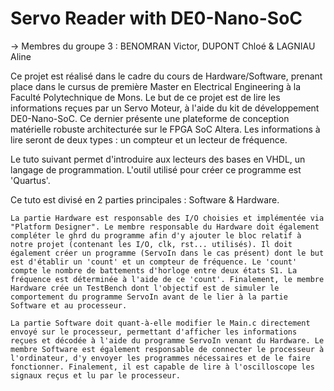 # Servo Reader with DE0-Nano-SoC

-> Membres du groupe 3 : BENOMRAN Victor, DUPONT Chloé & LAGNIAU Aline

Ce projet est réalisé dans le cadre du cours de Hardware/Software, prenant place dans le cursus de première Master en Electrical Engineering à la Faculté Polytechnique de Mons. Le but de ce projet est de lire les informations reçues par un Servo Moteur, à l'aide du kit de développement DE0-Nano-SoC. Ce dernier présente une plateforme de conception matérielle robuste architecturée sur le FPGA SoC Altera. Les informations à lire seront de deux types : un compteur et un lecteur de fréquence.

Le tuto suivant permet d'introduire aux lecteurs des bases en VHDL, un langage de programmation. L'outil utilisé pour créer ce programme est 'Quartus'.

Ce tuto est divisé en 2 parties principales : Software & Hardware.

    La partie Hardware est responsable des I/O choisies et implémentée via "Platform Designer". Le membre responsable du Hardware doit également compléter le ghrd du programme afin d'y ajouter le bloc relatif à notre projet (contenant les I/O, clk, rst... utilisés). Il doit également créer un programme (ServoIn dans le cas présent) dont le but est d'établir un 'count' et un compteur de fréquence. Le 'count' compte le nombre de battements d'horloge entre deux états S1. La fréquence est déterminée à l'aide de ce 'count'. Finalement, le membre Hardware crée un TestBench dont l'objectif est de simuler le comportement du programme ServoIn avant de le lier à la partie Software et au processeur.
    
    La partie Software doit quant-à-elle modifier le Main.c directement envoyé sur le processeur, permettant d'afficher les informations reçues et décodée à l'aide du programme ServoIn venant du Hardware. Le membre Software est également responsable de connecter le processeur à l'ordinateur, d'y envoyer les programmes nécessaires et de le faire fonctionner. Finalement, il est capable de lire à l'oscilloscope les signaux reçus et lu par le processeur.


